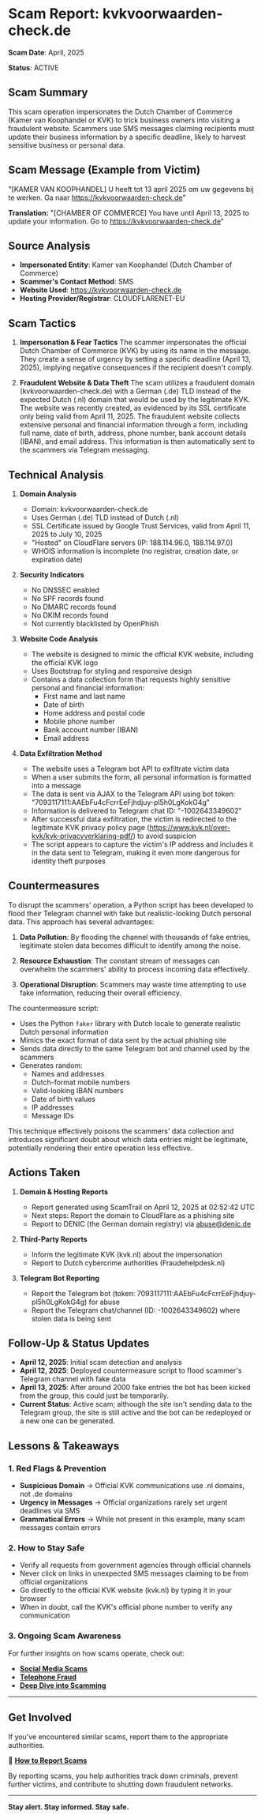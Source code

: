 # Scam Report: kvkvoorwaarden-check.de
**Scam Date**: April, 2025

**Status**: ACTIVE

## Scam Summary
This scam operation impersonates the Dutch Chamber of Commerce (Kamer van Koophandel or KVK) to trick business owners into visiting a fraudulent website. Scammers use SMS messages claiming recipients must update their business information by a specific deadline, likely to harvest sensitive business or personal data.

## Scam Message (Example from Victim)
"[KAMER VAN KOOPHANDEL] U heeft tot 13 april 2025 om uw gegevens bij te werken. Ga naar https://kvkvoorwaarden-check.de"

**Translation:**
"[CHAMBER OF COMMERCE] You have until April 13, 2025 to update your information. Go to https://kvkvoorwaarden-check.de"

## Source Analysis
* **Impersonated Entity**: Kamer van Koophandel (Dutch Chamber of Commerce)
* **Scammer's Contact Method**: SMS
* **Website Used**: https://kvkvoorwaarden-check.de
* **Hosting Provider/Registrar**: CLOUDFLARENET-EU

## Scam Tactics
1. **Impersonation & Fear Tactics**
   The scammer impersonates the official Dutch Chamber of Commerce (KVK) by using its name in the message. They create a sense of urgency by setting a specific deadline (April 13, 2025), implying negative consequences if the recipient doesn't comply.

2. **Fraudulent Website & Data Theft**
   The scam utilizes a fraudulent domain (kvkvoorwaarden-check.de) with a German (.de) TLD instead of the expected Dutch (.nl) domain that would be used by the legitimate KVK. The website was recently created, as evidenced by its SSL certificate only being valid from April 11, 2025. The fraudulent website collects extensive personal and financial information through a form, including full name, date of birth, address, phone number, bank account details (IBAN), and email address. This information is then automatically sent to the scammers via Telegram messaging.

## Technical Analysis
1. **Domain Analysis**
   * Domain: kvkvoorwaarden-check.de
   * Uses German (.de) TLD instead of Dutch (.nl)
   * SSL Certificate issued by Google Trust Services, valid from April 11, 2025 to July 10, 2025
   * "Hosted" on CloudFlare servers (IP: 188.114.96.0, 188.114.97.0)
   * WHOIS information is incomplete (no registrar, creation date, or expiration date)

2. **Security Indicators**
   * No DNSSEC enabled
   * No SPF records found
   * No DMARC records found
   * No DKIM records found
   * Not currently blacklisted by OpenPhish

3. **Website Code Analysis**
   * The website is designed to mimic the official KVK website, including the official KVK logo
   * Uses Bootstrap for styling and responsive design
   * Contains a data collection form that requests highly sensitive personal and financial information:
     - First name and last name
     - Date of birth
     - Home address and postal code
     - Mobile phone number
     - Bank account number (IBAN)
     - Email address
   
4. **Data Exfiltration Method**
   * The website uses a Telegram bot API to exfiltrate victim data
   * When a user submits the form, all personal information is formatted into a message
   * The data is sent via AJAX to the Telegram API using bot token: "7093117111:AAEbFu4cFcrrEeFjhdjuy-pl5h0LgKokG4g"
   * Information is delivered to Telegram chat ID: "-1002643349602"
   * After successful data exfiltration, the victim is redirected to the legitimate KVK privacy policy page (https://www.kvk.nl/over-kvk/kvk-privacyverklaring-pdf/) to avoid suspicion
   * The script appears to capture the victim's IP address and includes it in the data sent to Telegram, making it even more dangerous for identity theft purposes

## Countermeasures
To disrupt the scammers' operation, a Python script has been developed to flood their Telegram channel with fake but realistic-looking Dutch personal data. This approach has several advantages:

1. **Data Pollution**: By flooding the channel with thousands of fake entries, legitimate stolen data becomes difficult to identify among the noise.

2. **Resource Exhaustion**: The constant stream of messages can overwhelm the scammers' ability to process incoming data effectively.

3. **Operational Disruption**: Scammers may waste time attempting to use fake information, reducing their overall efficiency.

The countermeasure script:
- Uses the Python `faker` library with Dutch locale to generate realistic Dutch personal information
- Mimics the exact format of data sent by the actual phishing site
- Sends data directly to the same Telegram bot and channel used by the scammers
- Generates random:
  * Names and addresses
  * Dutch-format mobile numbers
  * Valid-looking IBAN numbers
  * Date of birth values
  * IP addresses
  * Message IDs

This technique effectively poisons the scammers' data collection and introduces significant doubt about which data entries might be legitimate, potentially rendering their entire operation less effective.

## Actions Taken
1. **Domain & Hosting Reports**
   * Report generated using ScamTrail on April 12, 2025 at 02:52:42 UTC
   * Next steps: Report the domain to CloudFlare as a phishing site
   * Report to DENIC (the German domain registry) via abuse@denic.de

2. **Third-Party Reports**
   * Inform the legitimate KVK (kvk.nl) about the impersonation
   * Report to Dutch cybercrime authorities (Fraudehelpdesk.nl)

3. **Telegram Bot Reporting**
   * Report the Telegram bot (token: 7093117111:AAEbFu4cFcrrEeFjhdjuy-pl5h0LgKokG4g) for abuse
   * Report the Telegram chat/channel (ID: -1002643349602) where stolen data is being sent

## Follow-Up & Status Updates
* **April 12, 2025**: Initial scam detection and analysis
* **April 12, 2025**: Deployed countermeasure script to flood scammer's Telegram channel with fake data
* **April 13, 2025**: After around 2000 fake entries the bot has been kicked from the group, this could just be temporarily.
* **Current Status**: Active scam; although the site isn't sending data to the Telegram group, the site is still active and the bot can be redeployed or a new one can be generated.

## Lessons & Takeaways

### 1. **Red Flags & Prevention**
   * **Suspicious Domain** → Official KVK communications use .nl domains, not .de domains
   * **Urgency in Messages** → Official organizations rarely set urgent deadlines via SMS
   * **Grammatical Errors** → While not present in this example, many scam messages contain errors

### 2. **How to Stay Safe**
   * Verify all requests from government agencies through official channels
   * Never click on links in unexpected SMS messages claiming to be from official organizations
   * Go directly to the official KVK website (kvk.nl) by typing it in your browser
   * When in doubt, call the KVK's official phone number to verify any communication

### 3. Ongoing Scam Awareness  
For further insights on how scams operate, check out:  
- [**Social Media Scams**](../General/SocialMediaScam.md)  
- [**Telephone Fraud**](../General/Telefonische_fraude.md)  
- [**Deep Dive into Scamming**](../General/Dive_into_scamming.md)  

---

## Get Involved  
If you’ve encountered similar scams, report them to the appropriate authorities.  

🔹 [**How to Report Scams**](../General/GetInvolved.md)  

By reporting scams, you help authorities track down criminals, prevent further victims, and contribute to shutting down fraudulent networks.  

---

**Stay alert. Stay informed. Stay safe.**

